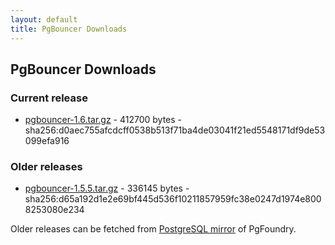 ```yaml
---
layout: default
title: PgBouncer Downloads
---
```


## PgBouncer Downloads

### Current release

* [pgbouncer-1.6.tar.gz](pgbouncer-1.6.tar.gz) \- 412700 bytes \-
   sha256:d0aec755afcdcff0538b513f71ba4de03041f21ed5548171df9de53099efa916

### Older releases

* [pgbouncer-1.5.5.tar.gz](pgbouncer-1.5.5.tar.gz) \- 336145 bytes \-
   sha256:d65a192d1e2e69bf445d536f10211857959fc38e0247d1974e8008253080e234

Older releases can be fetched from
[PostgreSQL mirror](http://www.postgresql.org/ftp/projects/pgFoundry/pgbouncer/pgbouncer/)
of PgFoundry.

